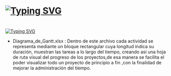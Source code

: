 #
# [![Typing SVG](https://readme-typing-svg.demolab.com?font=Cinzel&size=35&pause=50000&color=B918F7&width=500&lines=Contenido)](https://git.io/typing-svg)
#
[![Typing SVG](https://readme-typing-svg.demolab.com?font=Yrsa&pause=100000&color=B4C9F7&width=535&lines=En+este+apartado+encontrara+1+archivo%3A)](https://git.io/typing-svg)
- Diagrama_de_Gantt.xlsx :  Dentro de este archivo cada actividad se representa mediante un bloque rectangular cuya longitud indica su duración, muestran las tareas a lo largo del tiempo, creando así una hoja de ruta visual del progreso de los proyectos,de esa manera se  facilita el poder  visualizar todo un proyecto de principio a fin ,con la finalidad de  mejorar la administración del tiempo.
#
